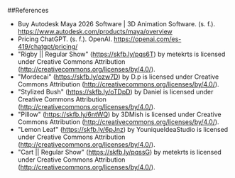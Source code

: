 ##References
* Buy Autodesk Maya 2026 Software | 3D Animation Software. (s. f.). https://www.autodesk.com/products/maya/overview
* Pricing ChatGPT. (s. f.). OpenAI. https://openai.com/es-419/chatgpt/pricing/
* "Rigby || Regular Show" (https://skfb.ly/pqs6T) by metekrts is licensed under Creative Commons Attribution (http://creativecommons.org/licenses/by/4.0/).
* "Mordecai" (https://skfb.ly/ozw7D) by D.p is licensed under Creative Commons Attribution (http://creativecommons.org/licenses/by/4.0/).
* "Stylized Bush" (https://skfb.ly/oTDpD) by Daniel is licensed under Creative Commons Attribution (http://creativecommons.org/licenses/by/4.0/).
* "Pillow" (https://skfb.ly/6ntWQ) by 3DMish is licensed under Creative Commons Attribution (http://creativecommons.org/licenses/by/4.0/).
* "Lemon Leaf" (https://skfb.ly/6pJnz) by YouniqueĪdeaStudio is licensed under Creative Commons Attribution (http://creativecommons.org/licenses/by/4.0/).
* "Cart || Regular Show" (https://skfb.ly/pqssG) by metekrts is licensed under Creative Commons Attribution (http://creativecommons.org/licenses/by/4.0/).
